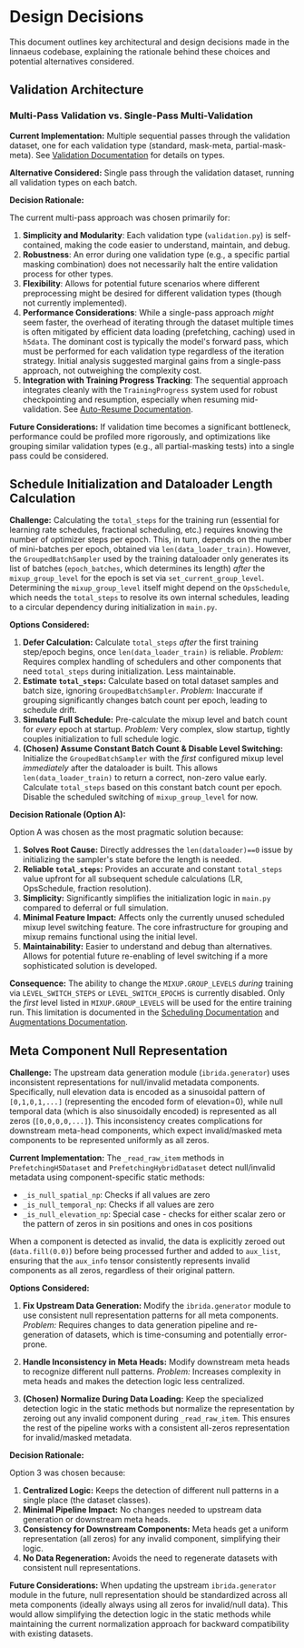 # Design Decisions

This document outlines key architectural and design decisions made in the linnaeus codebase, explaining the rationale behind these choices and potential alternatives considered.

## Validation Architecture

### Multi-Pass Validation vs. Single-Pass Multi-Validation

**Current Implementation:** Multiple sequential passes through the validation dataset, one for each validation type (standard, mask-meta, partial-mask-meta). See [Validation Documentation](../evaluation/validation.md) for details on types.

**Alternative Considered:** Single pass through the validation dataset, running all validation types on each batch.

**Decision Rationale:**

The current multi-pass approach was chosen primarily for:

1.  **Simplicity and Modularity**: Each validation type (`validation.py`) is self-contained, making the code easier to understand, maintain, and debug.
2.  **Robustness**: An error during one validation type (e.g., a specific partial masking combination) does not necessarily halt the entire validation process for other types.
3.  **Flexibility**: Allows for potential future scenarios where different preprocessing might be desired for different validation types (though not currently implemented).
4.  **Performance Considerations**: While a single-pass approach *might* seem faster, the overhead of iterating through the dataset multiple times is often mitigated by efficient data loading (prefetching, caching) used in `h5data`. The dominant cost is typically the model's forward pass, which must be performed for each validation type regardless of the iteration strategy. Initial analysis suggested marginal gains from a single-pass approach, not outweighing the complexity cost.
5.  **Integration with Training Progress Tracking**: The sequential approach integrates cleanly with the `TrainingProgress` system used for robust checkpointing and resumption, especially when resuming mid-validation. See [Auto-Resume Documentation](../training/auto_resume.md).

**Future Considerations:** If validation time becomes a significant bottleneck, performance could be profiled more rigorously, and optimizations like grouping similar validation types (e.g., all partial-masking tests) into a single pass could be considered.

## Schedule Initialization and Dataloader Length Calculation

**Challenge:** Calculating the `total_steps` for the training run (essential for learning rate schedules, fractional scheduling, etc.) requires knowing the number of optimizer steps per epoch. This, in turn, depends on the number of mini-batches per epoch, obtained via `len(data_loader_train)`. However, the `GroupedBatchSampler` used by the training dataloader only generates its list of batches (`epoch_batches`, which determines its length) *after* the `mixup_group_level` for the epoch is set via `set_current_group_level`. Determining the `mixup_group_level` itself might depend on the `OpsSchedule`, which needs the `total_steps` to resolve its own internal schedules, leading to a circular dependency during initialization in `main.py`.

**Options Considered:**

1.  **Defer Calculation:** Calculate `total_steps` *after* the first training step/epoch begins, once `len(data_loader_train)` is reliable. *Problem:* Requires complex handling of schedulers and other components that need `total_steps` during initialization. Less maintainable.
2.  **Estimate `total_steps`:** Calculate based on total dataset samples and batch size, ignoring `GroupedBatchSampler`. *Problem:* Inaccurate if grouping significantly changes batch count per epoch, leading to schedule drift.
3.  **Simulate Full Schedule:** Pre-calculate the mixup level and batch count for *every* epoch at startup. *Problem:* Very complex, slow startup, tightly couples initialization to full schedule logic.
4.  **(Chosen) Assume Constant Batch Count & Disable Level Switching:** Initialize the `GroupedBatchSampler` with the *first* configured mixup level *immediately* after the dataloader is built. This allows `len(data_loader_train)` to return a correct, non-zero value early. Calculate `total_steps` based on this constant batch count per epoch. Disable the scheduled switching of `mixup_group_level` for now.

**Decision Rationale (Option A):**

Option A was chosen as the most pragmatic solution because:

1.  **Solves Root Cause:** Directly addresses the `len(dataloader)==0` issue by initializing the sampler's state before the length is needed.
2.  **Reliable `total_steps`:** Provides an accurate and constant `total_steps` value upfront for all subsequent schedule calculations (LR, OpsSchedule, fraction resolution).
3.  **Simplicity:** Significantly simplifies the initialization logic in `main.py` compared to deferral or full simulation.
4.  **Minimal Feature Impact:** Affects only the currently unused scheduled mixup level switching feature. The core infrastructure for grouping and mixup remains functional using the initial level.
5.  **Maintainability:** Easier to understand and debug than alternatives. Allows for potential future re-enabling of level switching if a more sophisticated solution is developed.

**Consequence:** The ability to change the `MIXUP.GROUP_LEVELS` *during* training via `LEVEL_SWITCH_STEPS` or `LEVEL_SWITCH_EPOCHS` is currently disabled. Only the *first* level listed in `MIXUP.GROUP_LEVELS` will be used for the entire training run. This limitation is documented in the [Scheduling Documentation](../training/scheduling.md) and [Augmentations Documentation](../training/augmentations.md).

## Meta Component Null Representation

**Challenge:** The upstream data generation module (`ibrida.generator`) uses inconsistent representations for null/invalid metadata components. Specifically, null elevation data is encoded as a sinusoidal pattern of `[0,1,0,1,...]` (representing the encoded form of elevation=0), while null temporal data (which is also sinusoidally encoded) is represented as all zeros (`[0,0,0,0,...]`). This inconsistency creates complications for downstream meta-head components, which expect invalid/masked meta components to be represented uniformly as all zeros.

**Current Implementation:** The `_read_raw_item` methods in `PrefetchingH5Dataset` and `PrefetchingHybridDataset` detect null/invalid metadata using component-specific static methods:
- `_is_null_spatial_np`: Checks if all values are zero
- `_is_null_temporal_np`: Checks if all values are zero
- `_is_null_elevation_np`: Special case - checks for either scalar zero or the pattern of zeros in sin positions and ones in cos positions

When a component is detected as invalid, the data is explicitly zeroed out (`data.fill(0.0)`) before being processed further and added to `aux_list`, ensuring that the `aux_info` tensor consistently represents invalid components as all zeros, regardless of their original pattern.

**Options Considered:**

1. **Fix Upstream Data Generation:** Modify the `ibrida.generator` module to use consistent null representation patterns for all meta components. *Problem:* Requires changes to data generation pipeline and re-generation of datasets, which is time-consuming and potentially error-prone.

2. **Handle Inconsistency in Meta Heads:** Modify downstream meta heads to recognize different null patterns. *Problem:* Increases complexity in meta heads and makes the detection logic less centralized.

3. **(Chosen) Normalize During Data Loading:** Keep the specialized detection logic in the static methods but normalize the representation by zeroing out any invalid component during `_read_raw_item`. This ensures the rest of the pipeline works with a consistent all-zeros representation for invalid/masked metadata.

**Decision Rationale:**

Option 3 was chosen because:

1. **Centralized Logic:** Keeps the detection of different null patterns in a single place (the dataset classes).
2. **Minimal Pipeline Impact:** No changes needed to upstream data generation or downstream meta heads.
3. **Consistency for Downstream Components:** Meta heads get a uniform representation (all zeros) for any invalid component, simplifying their logic.
4. **No Data Regeneration:** Avoids the need to regenerate datasets with consistent null representations.

**Future Considerations:** When updating the upstream `ibrida.generator` module in the future, null representation should be standardized across all meta components (ideally always using all zeros for invalid/null data). This would allow simplifying the detection logic in the static methods while maintaining the current normalization approach for backward compatibility with existing datasets.
